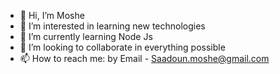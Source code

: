 - 👋 Hi, I’m Moshe
- 👀 I’m interested in learning new technologies
- 🌱 I’m currently learning Node Js
- 💞️ I’m looking to collaborate in everything possible
- 📫 How to reach me: by Email - Saadoun.moshe@gmail.com

<!---
MauriceSaadoun/MauriceSaadoun is a ✨ special ✨ repository because its `README.md` (this file) appears on your GitHub profile.
You can click the Preview link to take a look at your changes.
--->
